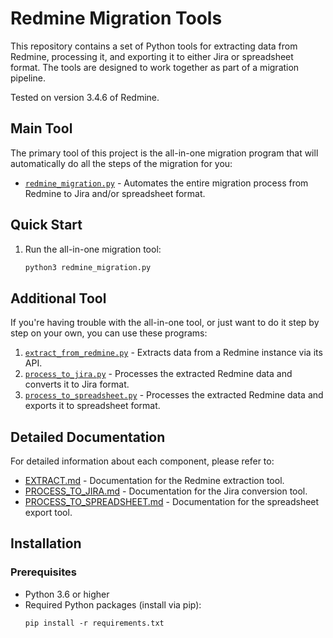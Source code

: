 # Redmine Migration Tools

This repository contains a set of Python tools for extracting data from Redmine, processing it, and exporting it to either Jira or spreadsheet format. The tools are designed to work together as part of a migration pipeline.

Tested on version 3.4.6 of Redmine.

## Main Tool

The primary tool of this project is the all-in-one migration program that will automatically do all the steps of the migration for you:

- [`redmine_migration.py`](REDMINE_MIGRATION.md) - Automates the entire migration process from Redmine to Jira and/or spreadsheet format.

## Quick Start

1. Run the all-in-one migration tool:
   ```bash
   python3 redmine_migration.py
   ```

## Additional Tool

If you're having trouble with the all-in-one tool, or just want to do it step by step on your own, you can use these programs:

1. [`extract_from_redmine.py`](srcs_extraction/extract_from_redmine.py) - Extracts data from a Redmine instance via its API.
2. [`process_to_jira.py`](srcs_process_to_jira/process_to_jira.py) - Processes the extracted Redmine data and converts it to Jira format.
3. [`process_to_spreadsheet.py`](srcs_process_to_spreadsheet/process_to_spreadsheet.py) - Processes the extracted Redmine data and exports it to spreadsheet format.

## Detailed Documentation

For detailed information about each component, please refer to:

- [EXTRACT.md](srcs_extraction/EXTRACT.md) - Documentation for the Redmine extraction tool.
- [PROCESS_TO_JIRA.md](PROCESS_TO_JIRA.md) - Documentation for the Jira conversion tool.
- [PROCESS_TO_SPREADSHEET.md](PROCESS_TO_SPREADSHEET.md) - Documentation for the spreadsheet export tool.

## Installation

### Prerequisites

- Python 3.6 or higher
- Required Python packages (install via pip):
  ```
  pip install -r requirements.txt
  ```
